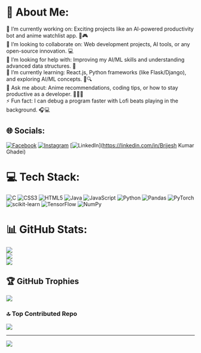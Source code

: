 # 💫 About Me:
🔭 I’m currently working on: Exciting projects like an AI-powered productivity bot and anime watchlist app. 🤖🎮<br>👯 I’m looking to collaborate on: Web development projects, AI tools, or any open-source innovation. 💻<br>🤝 I’m looking for help with: Improving my AI/ML skills and understanding advanced data structures. 🧠<br>🌱 I’m currently learning: React.js, Python frameworks (like Flask/Django), and exploring AI/ML concepts. 🐍🔍<br>💬 Ask me about: Anime recommendations, coding tips, or how to stay productive as a developer. 🧑‍💻✨<br>⚡ Fun fact: I can debug a program faster with Lofi beats playing in the background. 🎧💻<br>


## 🌐 Socials:
[![Facebook](https://img.shields.io/badge/Facebook-%231877F2.svg?logo=Facebook&logoColor=white)](https://facebook.com/brijesh.bilu) [![Instagram](https://img.shields.io/badge/Instagram-%23E4405F.svg?logo=Instagram&logoColor=white)](https://instagram.com/brijesh.bilu) [![LinkedIn](https://img.shields.io/badge/LinkedIn-%230077B5.svg?logo=linkedin&logoColor=white)](https://linkedin.com/in/Brijesh Kumar Ghadei) 

# 💻 Tech Stack:
![C](https://img.shields.io/badge/c-%2300599C.svg?style=for-the-badge&logo=c&logoColor=white) ![CSS3](https://img.shields.io/badge/css3-%231572B6.svg?style=for-the-badge&logo=css3&logoColor=white) ![HTML5](https://img.shields.io/badge/html5-%23E34F26.svg?style=for-the-badge&logo=html5&logoColor=white) ![Java](https://img.shields.io/badge/java-%23ED8B00.svg?style=for-the-badge&logo=openjdk&logoColor=white) ![JavaScript](https://img.shields.io/badge/javascript-%23323330.svg?style=for-the-badge&logo=javascript&logoColor=%23F7DF1E) ![Python](https://img.shields.io/badge/python-3670A0?style=for-the-badge&logo=python&logoColor=ffdd54) ![Pandas](https://img.shields.io/badge/pandas-%23150458.svg?style=for-the-badge&logo=pandas&logoColor=white) ![PyTorch](https://img.shields.io/badge/PyTorch-%23EE4C2C.svg?style=for-the-badge&logo=PyTorch&logoColor=white) ![scikit-learn](https://img.shields.io/badge/scikit--learn-%23F7931E.svg?style=for-the-badge&logo=scikit-learn&logoColor=white) ![TensorFlow](https://img.shields.io/badge/TensorFlow-%23FF6F00.svg?style=for-the-badge&logo=TensorFlow&logoColor=white) ![NumPy](https://img.shields.io/badge/numpy-%23013243.svg?style=for-the-badge&logo=numpy&logoColor=white)
# 📊 GitHub Stats:
![](https://github-readme-stats.vercel.app/api?username=tenacious7&theme=dark&hide_border=false&include_all_commits=false&count_private=true)<br/>
![](https://github-readme-streak-stats.herokuapp.com/?user=tenacious7&theme=dark&hide_border=false)<br/>
![](https://github-readme-stats.vercel.app/api/top-langs/?username=tenacious7&theme=dark&hide_border=false&include_all_commits=false&count_private=true&layout=compact)

## 🏆 GitHub Trophies
![](https://github-profile-trophy.vercel.app/?username=tenacious7&theme=radical&no-frame=false&no-bg=false&margin-w=4)

### 🔝 Top Contributed Repo
![](https://github-contributor-stats.vercel.app/api?username=tenacious7&limit=5&theme=dark&combine_all_yearly_contributions=true)

---
[![](https://visitcount.itsvg.in/api?id=tenacious7&icon=0&color=0)](https://visitcount.itsvg.in)

<!-- Proudly created with GPRM ( https://gprm.itsvg.in ) -->
